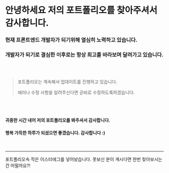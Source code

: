 # 안녕하세요 저의 포트폴리오를 찾아주셔서 감사합니다.


### 현재 프론트엔드 개발자가 되기위해 열심히 노력하고 있습니다.
### 개발자가 되기로 결심한 이후로는 항상 최고를 바라보며 달려가고 있습니다.
<br/>
<br/>

> 포트폴리오는 계속해서 업데이트를 진행하고 있습니다.
>
> 에러나 수정 사항을 알려주신다면 곧바로 수정하도록하겠습니다. 
<br/>
<br/>

#### 귀중한 시간 내어 저의 포트폴리오를 봐주셔서 감사합니다.

#### 행복 가득한 하루가 되셨으면 좋겠습니다. 감사합니다 :)

<br/>

---
포트폴리오속 작은 이스터에그를 넣어놨습니다.
못보신 분이 계시다면 한번 찾아보시는건 어떨까요?!

